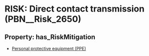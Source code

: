 # RISK: __Direct contact transmission__ (PBN__Risk_2650)

## Property: has_RiskMitigation

* [Personal protective equipment (PPE)](PBN__Mitigation_62)

